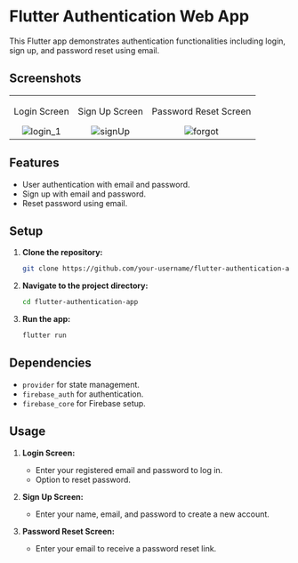 # Flutter Authentication Web App

This Flutter app demonstrates authentication functionalities including login, sign up, and password reset using email.

## Screenshots
<table>
  <tr>
    <td align="center">
      <p>Login Screen</p>
      <img alt="login_1" src="https://github.com/abhishek2355/login_flow/assets/90473454/b3f7ae2f-7d74-4cd3-8470-a624250ef418">
    </td>
    <td align="center">
      <p>Sign Up Screen</p>
      <img alt="signUp" src="https://github.com/abhishek2355/login_flow/assets/90473454/14e1b059-be84-402c-8c84-2061e0f2380e">
    </td>
    <td align="center">
      <p>Password Reset Screen</p>
      <img alt="forgot" src="https://github.com/abhishek2355/login_flow/assets/90473454/c04f2d87-61ee-4aa4-8c9b-f44556b0a815">
    </td>
  </tr>
</table>





## Features

- User authentication with email and password.
- Sign up with email and password.
- Reset password using email.

## Setup

1. **Clone the repository:**
    ```bash
    git clone https://github.com/your-username/flutter-authentication-app.git
    ```

2. **Navigate to the project directory:**
    ```bash
    cd flutter-authentication-app
    ```

3. **Run the app:**
    ```bash
    flutter run
    ```

## Dependencies

- `provider` for state management.
- `firebase_auth` for authentication.
- `firebase_core` for Firebase setup.

## Usage

1. **Login Screen:**
    - Enter your registered email and password to log in.
    - Option to reset password.

2. **Sign Up Screen:**
    - Enter your name, email, and password to create a new account.

3. **Password Reset Screen:**
    - Enter your email to receive a password reset link.
